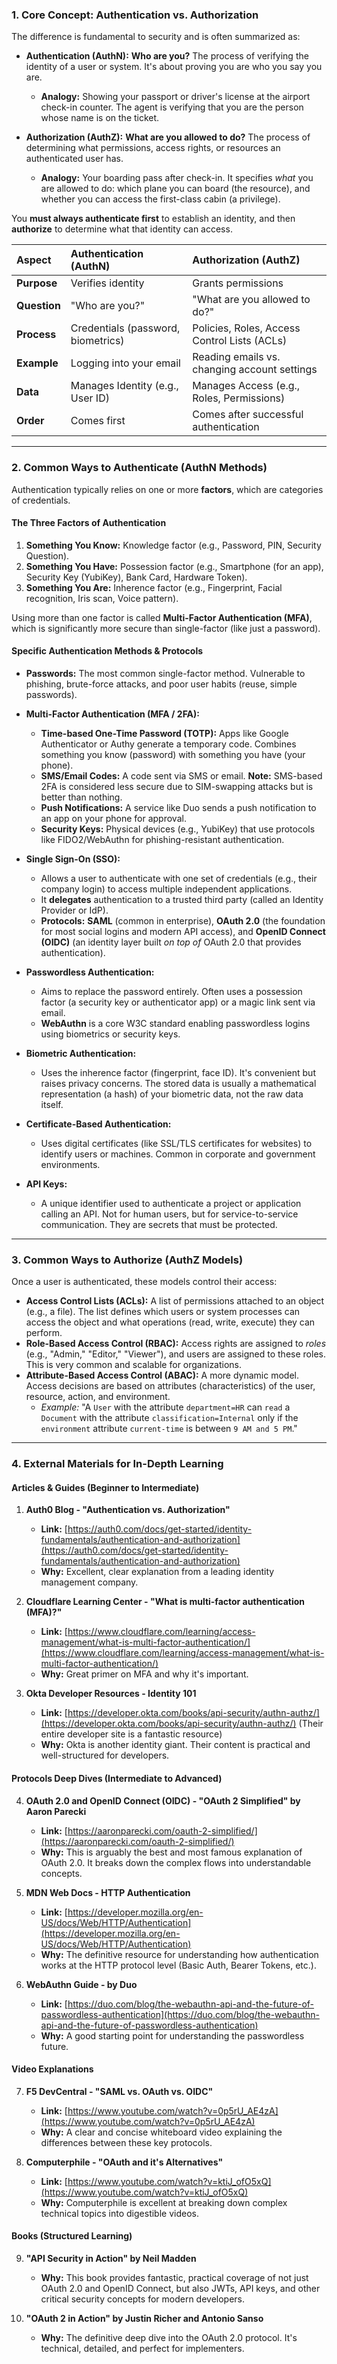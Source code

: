 ### 1. Core Concept: Authentication vs. Authorization

The difference is fundamental to security and is often summarized as:

*   **Authentication (AuthN):** **Who are you?** The process of verifying the identity of a user or system. It's about proving you are who you say you are.
    *   **Analogy:** Showing your passport or driver's license at the airport check-in counter. The agent is verifying that you are the person whose name is on the ticket.

*   **Authorization (AuthZ):** **What are you allowed to do?** The process of determining what permissions, access rights, or resources an authenticated user has.
    *   **Analogy:** Your boarding pass after check-in. It specifies *what* you are allowed to do: which plane you can board (the resource), and whether you can access the first-class cabin (a privilege).

You **must always authenticate first** to establish an identity, and then **authorize** to determine what that identity can access.

| Aspect | Authentication (AuthN) | Authorization (AuthZ) |
| :--- | :--- | :--- |
| **Purpose** | Verifies identity | Grants permissions |
| **Question** | "Who are you?" | "What are you allowed to do?" |
| **Process** | Credentials (password, biometrics) | Policies, Roles, Access Control Lists (ACLs) |
| **Example** | Logging into your email | Reading emails vs. changing account settings |
| **Data** | Manages Identity (e.g., User ID) | Manages Access (e.g., Roles, Permissions) |
| **Order** | Comes first | Comes after successful authentication |

---

### 2. Common Ways to Authenticate (AuthN Methods)

Authentication typically relies on one or more **factors**, which are categories of credentials.

#### The Three Factors of Authentication

1.  **Something You Know:** Knowledge factor (e.g., Password, PIN, Security Question).
2.  **Something You Have:** Possession factor (e.g., Smartphone (for an app), Security Key (YubiKey), Bank Card, Hardware Token).
3.  **Something You Are:** Inherence factor (e.g., Fingerprint, Facial recognition, Iris scan, Voice pattern).

Using more than one factor is called **Multi-Factor Authentication (MFA)**, which is significantly more secure than single-factor (like just a password).

#### Specific Authentication Methods & Protocols

*   **Passwords:** The most common single-factor method. Vulnerable to phishing, brute-force attacks, and poor user habits (reuse, simple passwords).

*   **Multi-Factor Authentication (MFA / 2FA):**
    *   **Time-based One-Time Password (TOTP):** Apps like Google Authenticator or Authy generate a temporary code. Combines something you know (password) with something you have (your phone).
    *   **SMS/Email Codes:** A code sent via SMS or email. **Note:** SMS-based 2FA is considered less secure due to SIM-swapping attacks but is better than nothing.
    *   **Push Notifications:** A service like Duo sends a push notification to an app on your phone for approval.
    *   **Security Keys:** Physical devices (e.g., YubiKey) that use protocols like FIDO2/WebAuthn for phishing-resistant authentication.

*   **Single Sign-On (SSO):**
    *   Allows a user to authenticate with one set of credentials (e.g., their company login) to access multiple independent applications.
    *   It **delegates** authentication to a trusted third party (called an Identity Provider or IdP).
    *   **Protocols:** **SAML** (common in enterprise), **OAuth 2.0** (the foundation for most social logins and modern API access), and **OpenID Connect (OIDC)** (an identity layer built *on top of* OAuth 2.0 that provides authentication).

*   **Passwordless Authentication:**
    *   Aims to replace the password entirely. Often uses a possession factor (a security key or authenticator app) or a magic link sent via email.
    *   **WebAuthn** is a core W3C standard enabling passwordless logins using biometrics or security keys.

*   **Biometric Authentication:**
    *   Uses the inherence factor (fingerprint, face ID). It's convenient but raises privacy concerns. The stored data is usually a mathematical representation (a hash) of your biometric data, not the raw data itself.

*   **Certificate-Based Authentication:**
    *   Uses digital certificates (like SSL/TLS certificates for websites) to identify users or machines. Common in corporate and government environments.

*   **API Keys:**
    *   A unique identifier used to authenticate a project or application calling an API. Not for human users, but for service-to-service communication. They are secrets that must be protected.

---

### 3. Common Ways to Authorize (AuthZ Models)

Once a user is authenticated, these models control their access:

*   **Access Control Lists (ACLs):** A list of permissions attached to an object (e.g., a file). The list defines which users or system processes can access the object and what operations (read, write, execute) they can perform.
*   **Role-Based Access Control (RBAC):** Access rights are assigned to *roles* (e.g., "Admin," "Editor," "Viewer"), and users are assigned to these roles. This is very common and scalable for organizations.
*   **Attribute-Based Access Control (ABAC):** A more dynamic model. Access decisions are based on attributes (characteristics) of the user, resource, action, and environment.
    *   *Example:* "A `User` with the attribute `department=HR` can `read` a `Document` with the attribute `classification=Internal` only if the `environment` attribute `current-time` is between `9 AM and 5 PM`."

---

### 4. External Materials for In-Depth Learning

#### Articles & Guides (Beginner to Intermediate)
1.  **Auth0 Blog - "Authentication vs. Authorization"**
    *   **Link:** [https://auth0.com/docs/get-started/identity-fundamentals/authentication-and-authorization](https://auth0.com/docs/get-started/identity-fundamentals/authentication-and-authorization)
    *   **Why:** Excellent, clear explanation from a leading identity management company.

2.  **Cloudflare Learning Center - "What is multi-factor authentication (MFA)?"**
    *   **Link:** [https://www.cloudflare.com/learning/access-management/what-is-multi-factor-authentication/](https://www.cloudflare.com/learning/access-management/what-is-multi-factor-authentication/)
    *   **Why:** Great primer on MFA and why it's important.

3.  **Okta Developer Resources - Identity 101**
    *   **Link:** [https://developer.okta.com/books/api-security/authn-authz/](https://developer.okta.com/books/api-security/authn-authz/) (Their entire developer site is a fantastic resource)
    *   **Why:** Okta is another identity giant. Their content is practical and well-structured for developers.

#### Protocols Deep Dives (Intermediate to Advanced)
4.  **OAuth 2.0 and OpenID Connect (OIDC) - "OAuth 2 Simplified" by Aaron Parecki**
    *   **Link:** [https://aaronparecki.com/oauth-2-simplified/](https://aaronparecki.com/oauth-2-simplified/)
    *   **Why:** This is arguably the best and most famous explanation of OAuth 2.0. It breaks down the complex flows into understandable concepts.

5.  **MDN Web Docs - HTTP Authentication**
    *   **Link:** [https://developer.mozilla.org/en-US/docs/Web/HTTP/Authentication](https://developer.mozilla.org/en-US/docs/Web/HTTP/Authentication)
    *   **Why:** The definitive resource for understanding how authentication works at the HTTP protocol level (Basic Auth, Bearer Tokens, etc.).

6.  **WebAuthn Guide - by Duo**
    *   **Link:** [https://duo.com/blog/the-webauthn-api-and-the-future-of-passwordless-authentication](https://duo.com/blog/the-webauthn-api-and-the-future-of-passwordless-authentication)
    *   **Why:** A good starting point for understanding the passwordless future.

#### Video Explanations
7.  **F5 DevCentral - "SAML vs. OAuth vs. OIDC"**
    *   **Link:** [https://www.youtube.com/watch?v=0p5rU_AE4zA](https://www.youtube.com/watch?v=0p5rU_AE4zA)
    *   **Why:** A clear and concise whiteboard video explaining the differences between these key protocols.

8.  **Computerphile - "OAuth and it's Alternatives"**
    *   **Link:** [https://www.youtube.com/watch?v=ktiJ_ofO5xQ](https://www.youtube.com/watch?v=ktiJ_ofO5xQ)
    *   **Why:** Computerphile is excellent at breaking down complex technical topics into digestible videos.

#### Books (Structured Learning)
9.  **"API Security in Action" by Neil Madden**
    *   **Why:** This book provides fantastic, practical coverage of not just OAuth 2.0 and OpenID Connect, but also JWTs, API keys, and other critical security concepts for modern developers.

10. **"OAuth 2 in Action" by Justin Richer and Antonio Sanso**
    *   **Why:** The definitive deep dive into the OAuth 2.0 protocol. It's technical, detailed, and perfect for implementers.